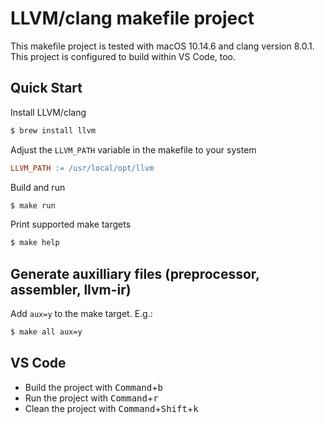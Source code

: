 # LLVM/clang makefile project

This makefile project is tested with macOS 10.14.6 and clang version 8.0.1.
This project is configured to build within VS Code, too.

## Quick Start
Install LLVM/clang
```bash
$ brew install llvm
```

Adjust the ```LLVM_PATH``` variable in the makefile to your system

```makefile
LLVM_PATH := /usr/local/opt/llvm
```

Build and run
```bash
$ make run
```

Print supported make targets
```bash
$ make help
```

## Generate auxilliary files (preprocessor, assembler, llvm-ir)
Add ```aux=y``` to the make target. E.g.:
```bash
$ make all aux=y
```

## VS Code

- Build the project with <kbd>Command</kbd>+<kbd>b</kbd>
- Run the project with <kbd>Command</kbd>+<kbd>r</kbd>
- Clean the project with <kbd>Command</kbd>+<kbd>Shift</kbd>+<kbd>k</kbd>